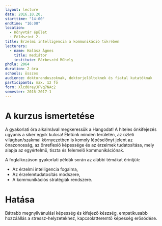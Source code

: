 ```yaml
---
layout: lecture
date: 2016.10.20.
starttime: "14:00"
endtime: "16:00"
location:
  - Könyvtár épület
  - Földszint 2.
title: Érzelmi intelligencia a kommunikáció tükrében
lecturers:
  - name: Halász Ágnes
    title: mediátor
    institute: Párbeszéd Műhely
phdla: 2064
duration: 2 óra
schools: összes
audience: doktoranduszoknak, doktorjelölteknek és fiatal kutatóknak
participants: max. 12 fő
form: XlcdOreyJFVq7NAc2
semester: 2016-2017-1
---
```


# A kurzus ismertetése

A gyakorlati óra alkalmával megkeressük a Hangodat! A hiteles önkifejezés ugyanis a siker egyik kulcsa! Életünk minden területén, az üzleti világban/szakmai környezetben is komoly lépéselőnyt jelent az önazonosság, az önreflexió képessége és az érzelmek tudatosítása, mely alapja az egyértelmű, tiszta és felemelő kommunikációnak.

A foglalkozáson gyakorlati példák során az alábbi témákat érintjük:

* Az érzelmi intelligencia fogalma,
* Az érzelemtudatosítás módszere,
* A kommunikációs stratégiák rendszere.

# Hatása

Bátrabb megnyilvánulási képesség és kifejező készség, empatikusabb hozzáállás a stressz-helyzetekhez, kapcsolatteremtő képesség erősödése.
